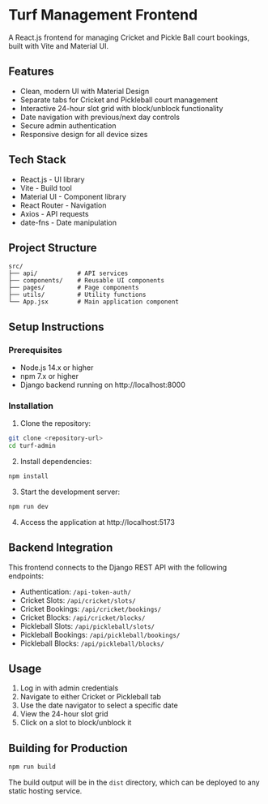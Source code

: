 # Turf Management Frontend

A React.js frontend for managing Cricket and Pickle Ball court bookings, built with Vite and Material UI.

## Features

- Clean, modern UI with Material Design
- Separate tabs for Cricket and Pickleball court management
- Interactive 24-hour slot grid with block/unblock functionality
- Date navigation with previous/next day controls
- Secure admin authentication
- Responsive design for all device sizes

## Tech Stack

- React.js - UI library
- Vite - Build tool
- Material UI - Component library
- React Router - Navigation
- Axios - API requests
- date-fns - Date manipulation

## Project Structure

```
src/
├── api/           # API services
├── components/    # Reusable UI components
├── pages/         # Page components
├── utils/         # Utility functions
└── App.jsx        # Main application component
```

## Setup Instructions

### Prerequisites

- Node.js 14.x or higher
- npm 7.x or higher
- Django backend running on http://localhost:8000

### Installation

1. Clone the repository:
```bash
git clone <repository-url>
cd turf-admin
```

2. Install dependencies:
```bash
npm install
```

3. Start the development server:
```bash
npm run dev
```

4. Access the application at http://localhost:5173

## Backend Integration

This frontend connects to the Django REST API with the following endpoints:

- Authentication: `/api-token-auth/`
- Cricket Slots: `/api/cricket/slots/`
- Cricket Bookings: `/api/cricket/bookings/`
- Cricket Blocks: `/api/cricket/blocks/`
- Pickleball Slots: `/api/pickleball/slots/`
- Pickleball Bookings: `/api/pickleball/bookings/`
- Pickleball Blocks: `/api/pickleball/blocks/`

## Usage

1. Log in with admin credentials
2. Navigate to either Cricket or Pickleball tab
3. Use the date navigator to select a specific date
4. View the 24-hour slot grid
5. Click on a slot to block/unblock it

## Building for Production

```bash
npm run build
```

The build output will be in the `dist` directory, which can be deployed to any static hosting service.
